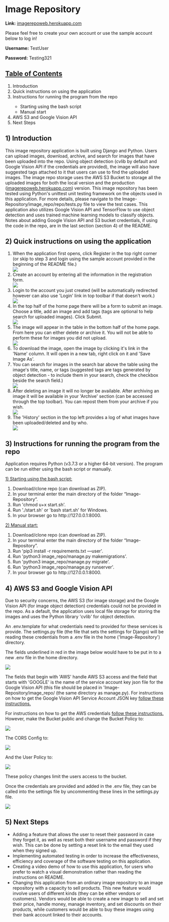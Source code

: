 # Image Repository
<p><strong>Link:</strong> <a href="https://imagerepoweb.herokuapp.com">imagerepoweb.herokuapp.com</a></p>

<p>Please feel free to create your own account or use the sample account below to log in!</p>
<p><strong>Username:</strong> TestUser</p>
<p><strong>Password:</strong> Testing321</p>

<u><h2>Table of Contents</h2></u>
<ol>
<li>Introduction</li>
<li>Quick instructions on using the application</li>
<li>Instructions for running the program from the repo</li>
    <ul>
        <li>Starting using the bash script</li>
        <li>Manual start</li>
    </ul>
<li>AWS S3 and Google Vision API</li>
<li>Next Steps</li>
</ol>

<h2>1) Introduction</h2>

<p>This image repository application is built using Django and Python. Users can upload images, download, archive, and search for images that have been uploaded into the repo. Using object detection (cvlib by default and Google Vision API if the credentials are provided), the image will also have suggested tags attached to it that users can use to find the uploaded images. The image repo storage uses the AWS S3 Bucket to storage all the uploaded images for both the local version and the production (<a href="https://imagerepoweb.herokuapp.com/">imagerepoweb.herokuapp.com</a>) version. This image repository has been tested using Python's unittest unit testing framework on the objects used in this application. For more details, please navigate to the Image-Repository/image_repo/repo/tests.py file to view the test cases. This application also utilizes Google Vision API and TensorFlow to use object detection and uses trained machine learning models to classify objects. Notes about adding Google Vision API and S3 bucket credentials, if using the code in the repo, are in the last section (section 4) of the README.</p>


<h2>2) Quick instructions on using the application</h2>
    <ol>
    <li>When the application first opens, click Register in the top right corner (or skip to step 3 and login using the sample account provided in the beginning of the README file.)</li>
    <img src="./img/toolbar.png">
    <li>Create an account by entering all the information in the registration form.</li>
    <img src="./img/register.png">
    <li>Login to the account you just created (will be automatically redirected however can also use 'Login' link in top toolbar if that doesn't work.)</li>
    <img src="./img/login.png">
    <li>In the top half of the home page there will be a form to submit an image. Choose a title, add an image and add tags (tags are optional to help search for uploaded images). Click Submit.</li>
    <img src="./img/imageSubmit.png">
    <li>The image will appear in the table in the bottom half of the home page. From here you can either delete or archive it. You will not be able to perform these for images you did not upload.</li>
    <img src="./img/submitted.png">
    <li>To download the image, open the image by clicking it's link in the 'Name' column. It will open in a new tab, right click on it and 'Save Image As'.</li>
    <li>You can search for images in the search bar above the table using the image's title, name, or tags (suggested tags are tags generated by object detection - to include them in your search, check the checkbox beside the search field.)</li>
    <img src="./img/search.png">
    <li>After deleting an image it will no longer be available. After archiving an image it will be available in your 'Archive' section (can be accessed through the top toolbar). You can repost them from your archive if you wish.</li>
    <img src="./img/archive.png">
    <li>The 'History' section in the top left provides a log of what images have been uploaded/deleted and by who.</li>
    <img src='./img/history.png'/>
    </ol>


<h2>3) Instructions for running the program from the repo</h2>
<p>Application requires Python (v3.7.3 or a higher 64-bit version). The program can be run either using the bash script or manually.</p>
<u>1) Starting using the bash script:</u>
    <ol>
    <li>Download/clone repo (can download as ZIP).</li>
    <li>In your terminal enter the main directory of the folder “Image-Repository”.</li>
    <li>Run 'chmod u+x start.sh'.</li>
    <li>Run './start.sh' or 'bash start.sh' for Windows.</li>
    <li>In your browser go to http://127.0.0.1:8000.</li>
    </ol>
<u>2) Manual start:</u>
    <ol>
    <li>Download/clone repo (can download as ZIP).</li>
    <li>In your terminal enter the main directory of the folder “Image-Repository”.</li>
    <li>Run 'pip3 install -r requirements.txt —user'.</li>
    <li>Run 'python3 image_repo/manage.py makemigrations'.</li>
    <li>Run 'python3 image_repo/manage.py migrate'.</li>
    <li>Run 'python3 image_repo/manage.py runserver'.</li>
    <li>In your browser go to http://127.0.0.1:8000.</li>
    </ol>


<h2>4) AWS S3 and Google Vision API</h2>
<p>Due to security concerns, the AWS S3 (for image storage) and the Google Vision API (for image object detection) credentials could not be provided in the repo. As a default, the application uses local file storage for storing the images and uses the Python library 'cvlib' for object detection.</p>

<p>An .env.template for what credentials need to provided for these services is provide. The settings.py file (the file that sets the settings for Django) will be reading these credentials from a .env file in the home ('Image-Repository') directory.</p>

<p>The fields underlined in red in the image below would have to be put in to a new .env file in the home directory.</p>

<img src="./img/template.jpg">

<p>The fields that begin with 'AWS' handle AWS S3 access and the field that starts with 'GOOGLE' is the name of the service account key json file for the Google Vision API (this file should be placed in 'Image-Repository/image_repo/ (the same directory as manage.py). For instructions on how to get the Google Vision API Service Account JSON key <a href="https://daminion.net/docs/topics/auto-tagging/how-to-get-google-cloud-vision-api-key/">follow these instructions.</a></p>

For instructions on how to get the AWS credentials <a href="https://testdriven.io/blog/storing-django-static-and-media-files-on-amazon-s3/">follow these instructions.</a> However, make the Bucket public and change the Bucket Policy to: </p>
<img src="./img/bucketpolicy.jpg">
<p>The CORS Config to:</p>
<img src="./img/cors.jpg">
<p>And the User Policy to:</p>
<img src="./img/userpolicy.jpg">
<p>These policy changes limit the users access to the bucket.</p>

<p>Once the credentials are provided and added in the .env file, they can be called into the settings file by uncommenting these lines in the settings.py file.</p>
<img src="./img/settings.jpg">

<h2>5) Next Steps</h2>

- Adding a feature that allows the user to reset their password in case they forget it, as well as reset both their username and password if they wish. This can be done by setting a reset link to the email they used when they signed up.
- Implementing automated testing in order to increase the effectiveness, efficiency and coverage of the software testing on this application.
- Creating a video demo of how to use this application, for users who prefer to watch a visual demonstration rather than reading the instructions on README.
- Changing this application from an ordinary image repository to an image repository with a capacity to sell products. This new feature would involve users of different kinds (they can be either vendors or customers). Vendors would be able to create a new image to sell and set their price, handle money, manage inventory, and set discounts on their products, while customers would be able to buy these images using their bank account linked to their accounts.

